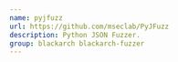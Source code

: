 ```yaml
---
name: pyjfuzz
url: https://github.com/mseclab/PyJFuzz
description: Python JSON Fuzzer.
group: blackarch blackarch-fuzzer
---
```


